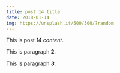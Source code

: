 ```yaml
---
title: post 14 title
date: 2018-01-14
img: https://unsplash.it/500/500/?random
---
```

This is post 14 *content*.

This is paragraph **2**.

This is paragraph ***3***.
